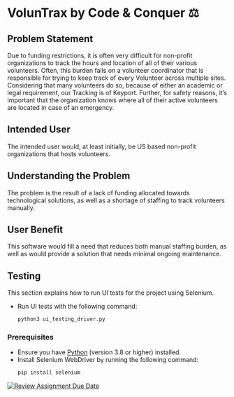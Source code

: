 # VolunTrax by Code & Conquer ⚖️
 
## Problem Statement
   
Due to funding restrictions, it is often very difficult for non-profit organizations to track the hours and location of all of their various volunteers. Often, this burden falls on a volunteer coordinator that is responsible for trying to keep track of every Volunteer across multiple sites. Considering that many volunteers do so, because of either an academic or legal requirement, our Tracking is of Keyport. Further, for safety reasons, it’s important that the organization knows where all of their active volunteers are located in case of an emergency.

## Intended User
The intended user would, at least initially, be US based non-profit organizations that hosts volunteers.

## Understanding the Problem
The problem is the result of a lack of funding allocated towards technological solutions, as well as a shortage of staffing to track volunteers manually.

## User Benefit
This software would fill a need that reduces both manual staffing burden, as well as would provide a solution that needs minimal ongoing maintenance. 

## Testing

This section explains how to run UI tests for the project using Selenium.
- Run UI tests with the following command:
  ```bash
  python3 ui_testing_driver.py
### Prerequisites
- Ensure you have [Python](https://www.python.org/downloads/) (version 3.8 or higher) installed.
- Install Selenium WebDriver by running the following command:
  ```bash
  pip install selenium
[![Review Assignment Due Date](https://classroom.github.com/assets/deadline-readme-button-22041afd0340ce965d47ae6ef1cefeee28c7c493a6346c4f15d667ab976d596c.svg)](https://classroom.github.com/a/5Wo5gQYL)
